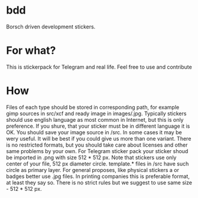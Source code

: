 # bdd
Borsch driven development stickers.

# For what?
This is stickerpack for Telegram and real life. Feel free to use and contribute 

# How
  Files of each type should be stored in corresponding path, for example gimp sources in src/xcf and ready image in images/.jpg.
  Typically stickers should use english language as most common in Internet, but this is only preference. If you shure, that your sticker must be in different language it is OK. 
  You should save your image source in /src. In some cases it may be wery useful. It will be best if you could give us more than one variant. There is no restricted formats, but you should take care about licenses and other same problems by your own. 
  For Telegram sticker pack your sticker shoud be imported in .png with size 512 * 512 px. Note that stickers use only center of your file, 512 px diameter circle. template.* files in /src have such circle as primary layer.
  For general proposes, like physical stickers a or badges better use .jpg files. In printing companies this is preferable format, at least they say so. There is no strict rules but we suggest to use same size - 512 * 512 px.
